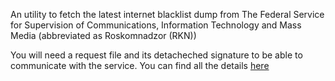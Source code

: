 An utility to fetch the latest internet blacklist dump from 
The Federal Service for Supervision of Communications, Information Technology and Mass Media (abbreviated as Roskomnadzor (RKN))

You will need a request file and its detacheched signature to be able to communicate with the service.
You can find all the details [here](https://vigruzki.rkn.gov.ru/)

